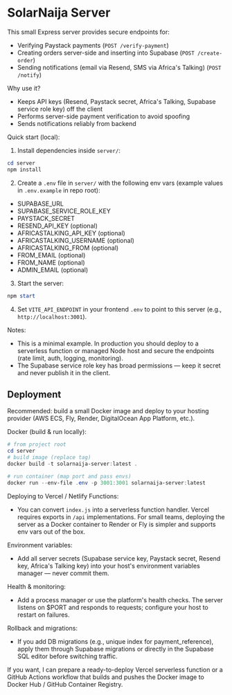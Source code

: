 # SolarNaija Server

This small Express server provides secure endpoints for:

- Verifying Paystack payments (`POST /verify-payment`)
- Creating orders server-side and inserting into Supabase (`POST /create-order`)
- Sending notifications (email via Resend, SMS via Africa's Talking) (`POST /notify`)

Why use it?
- Keeps API keys (Resend, Paystack secret, Africa's Talking, Supabase service role key) off the client
- Performs server-side payment verification to avoid spoofing
- Sends notifications reliably from backend

Quick start (local):

1. Install dependencies inside `server/`:

```powershell
cd server
npm install
```

2. Create a `.env` file in `server/` with the following env vars (example values in `.env.example` in repo root):

- SUPABASE_URL
- SUPABASE_SERVICE_ROLE_KEY
- PAYSTACK_SECRET
- RESEND_API_KEY (optional)
- AFRICASTALKING_API_KEY (optional)
- AFRICASTALKING_USERNAME (optional)
- AFRICASTALKING_FROM (optional)
- FROM_EMAIL (optional)
- FROM_NAME (optional)
- ADMIN_EMAIL (optional)

3. Start the server:

```powershell
npm start
```

4. Set `VITE_API_ENDPOINT` in your frontend `.env` to point to this server (e.g., `http://localhost:3001`).

Notes:
- This is a minimal example. In production you should deploy to a serverless function or managed Node host and secure the endpoints (rate limit, auth, logging, monitoring).
- The Supabase service role key has broad permissions — keep it secret and never publish it in the client.

## Deployment

Recommended: build a small Docker image and deploy to your hosting provider (AWS ECS, Fly, Render, DigitalOcean App Platform, etc.).

Docker (build & run locally):

```powershell
# from project root
cd server
# build image (replace tag)
docker build -t solarnaija-server:latest .

# run container (map port and pass envs)
docker run --env-file .env -p 3001:3001 solarnaija-server:latest
```

Deploying to Vercel / Netlify Functions:
- You can convert `index.js` into a serverless function handler. Vercel requires exports in `/api` implementations. For small teams, deploying the server as a Docker container to Render or Fly is simpler and supports env vars out of the box.

Environment variables:
- Add all server secrets (Supabase service key, Paystack secret, Resend key, Africa's Talking key) into your host's environment variables manager — never commit them.

Health & monitoring:
- Add a process manager or use the platform's health checks. The server listens on $PORT and responds to requests; configure your host to restart on failures.

Rollback and migrations:
- If you add DB migrations (e.g., unique index for payment_reference), apply them through Supabase migrations or directly in the Supabase SQL editor before switching traffic.

If you want, I can prepare a ready-to-deploy Vercel serverless function or a GitHub Actions workflow that builds and pushes the Docker image to Docker Hub / GitHub Container Registry.
